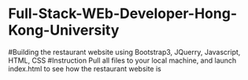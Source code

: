 # Full-Stack-WEb-Developer-Hong-Kong-University
#Building the restaurant website using Bootstrap3, JQuerry, Javascript, HTML, CSS
#Instruction
Pull all files to your local machine, and launch index.html to see how the restaurant website is
